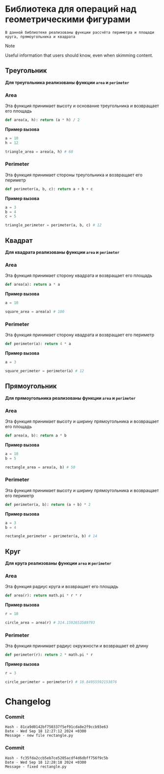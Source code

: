 # Библиотека для операций над геометрическими фигурами
```
В данной библиотеке реализованы функции рассчёта периметра и площади круга, прямоугольника и квадрата
```

> [!NOTE]
> Useful information that users should know, even when skimming content.

## Треугольник

**Для треугольника реализованы функции `area` и `perimeter`**

### Area
Эта функция принимает высоту и основание треугольника и возвращает его площадь
```python
def area(a, h): return (a * h) / 2 
```
**Пример вызова**
```python
a = 10
h = 12

triangle_area = area(a, h) # 60
```

### Perimeter
Эта функция принимает стороны треугольника и возвращает его периметр

```python
def perimeter(a, b, c): return a + b + c
```

**Пример вызова**
```python
a = 3
b = 4
c = 5

triangle_perimeter = perimeter(a, b, c) # 12
```

## Квадрат

**Для квадрата реализованы функции `area` и `perimeter`**

### Area
Эта функция принимает сторону квадрата и возвращает его площадь
```python
def area(a): return a * a
```
**Пример вызова**
```python
a = 10

square_area = area(a) # 100
```

### Perimeter
Эта функция принимает сторону квадрата и возвращает его периметр

```python
def perimeter(a): return 4 * a
```

**Пример вызова**
```python
a = 3

square_perimeter = perimeter(a) # 12
```

## Прямоугольник

**Для прямоугольника реализованы функции `area` и `perimeter`**

### Area
Эта функция принимает высоту и ширину прямоугольника и возвращает его площадь
```python
def area(a, b): return a * b
```
**Пример вызова**
```python
a = 10
b = 5

rectangle_area = area(a, b) # 50
```

### Perimeter
Эта функция принимает высоту и ширину прямоугольника и возвращает его периметр

```python
def perimeter(a, b): return (a + b) * 2
```

**Пример вызова**
```python
a = 3
b = 4

rectangle_perimeter = perimeter(a, b) # 14
```

## Круг

**Для круга реализованы функции `area` и `perimeter`**

### Area
Эта функция радиус круга и возвращает его площадь
```python
def area(r): return math.pi * r * r
```
**Пример вызова**
```python
r = 10

circle_area = area(r) # 314.1592653589793
```

### Perimeter
Эта функция принимает радиус окружности и возвращает её длину

```python
def perimeter(r): return 2 * math.pi * r
```

**Пример вызова**
```python
r = 3

circle_perimeter = perimeter(r) # 18.84955592153876
```

# Changelog

### Commit
```
Hash - 81ca9d0142bf750337f5ef91cda8e2f9ccb93e63
Date - Wed Sep 18 12:27:12 2024 +0300
Message - new file rectangle.py
```

### Commit
```
Hash - fc35fda2ccb5eb7ce5205acdf4d6dbff756f9c5b
Date - Wed Sep 18 12:28:18 2024 +0300
Message - fixed rectangle.py
```